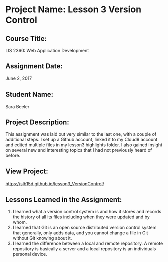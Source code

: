 # Project Name:  Lesson 3 Version Control

## Course Title:
LIS 2360:  Web Application Development

## Assignment Date:  
June 2, 2017

## Student Name:  
Sara Beeler

## Project Description:
This assignment was laid out very similar to the last one, with a couple of additional steps. I set up a Github account, linked it to my Cloud9 account and edited multiple files in my lesson3 highlights folder. I also gained insight on several new and interesting topics that I had not previously heard of before.

## View Project:
https://slb15d.github.io/lesson3_VersionControl/

## Lessons Learned in the Assignment:
1. I learned what a version control system is and how it stores and records the history of all its files including when they were updated and by whom.
2. I learned that Git is an open source distributed version control system that generally, only adds data, and you cannot change a file in Git without Git knowing about it.
3. I learned the difference between a local and remote repository. A remote repository is basically a server and a local repository is an individuals personal device.


